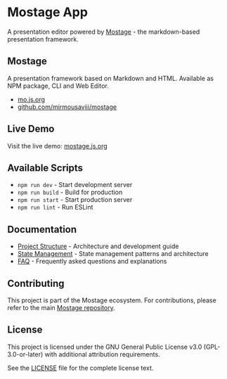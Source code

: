 # Mostage App

A presentation editor powered by [Mostage](https://github.com/mirmousaviii/mostage) - the markdown-based presentation framework.

## Mostage

A presentation framework based on Markdown and HTML. Available as NPM package, CLI and Web Editor.

- [mo.js.org](https://mo.js.org/)
- [github.com/mirmousaviii/mostage](https://github.com/mirmousaviii/mostage)

## Live Demo

Visit the live demo: [mostage.js.org](https://mostage.js.org/)

## Available Scripts

- `npm run dev` - Start development server
- `npm run build` - Build for production
- `npm run start` - Start production server
- `npm run lint` - Run ESLint

## Documentation

- [Project Structure](docs/project-structure.md) - Architecture and development guide
- [State Management](docs/state-management.md) - State management patterns and architecture
- [FAQ](docs/faq.md) - Frequently asked questions and explanations

## Contributing

This project is part of the Mostage ecosystem. For contributions, please refer to the main [Mostage repository](https://github.com/mirmousaviii/mostage).

## License

This project is licensed under the GNU General Public License v3.0 (GPL-3.0-or-later) with additional attribution requirements.

See the [LICENSE](LICENSE) file for the complete license text.
